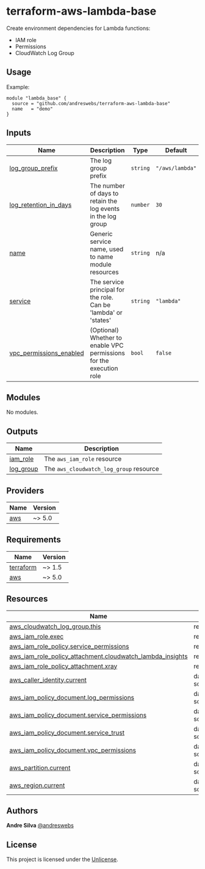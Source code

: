 # terraform-aws-lambda-base

Create environment dependencies for Lambda functions:

- IAM role
- Permissions
- CloudWatch Log Group

[//]: # (BEGIN_TF_DOCS)


## Usage

Example:

```hcl
module "lambda_base" {
  source = "github.com/andreswebs/terraform-aws-lambda-base"
  name   = "demo"
}
```



## Inputs

| Name | Description | Type | Default | Required |
|------|-------------|------|---------|:--------:|
| <a name="input_log_group_prefix"></a> [log\_group\_prefix](#input\_log\_group\_prefix) | The log group prefix | `string` | `"/aws/lambda"` | no |
| <a name="input_log_retention_in_days"></a> [log\_retention\_in\_days](#input\_log\_retention\_in\_days) | The number of days to retain the log events in the log group | `number` | `30` | no |
| <a name="input_name"></a> [name](#input\_name) | Generic service name, used to name module resources | `string` | n/a | yes |
| <a name="input_service"></a> [service](#input\_service) | The service principal for the role. Can be 'lambda' or 'states' | `string` | `"lambda"` | no |
| <a name="input_vpc_permissions_enabled"></a> [vpc\_permissions\_enabled](#input\_vpc\_permissions\_enabled) | (Optional) Whether to enable VPC permissions for the execution role | `bool` | `false` | no |

## Modules

No modules.

## Outputs

| Name | Description |
|------|-------------|
| <a name="output_iam_role"></a> [iam\_role](#output\_iam\_role) | The `aws_iam_role` resource |
| <a name="output_log_group"></a> [log\_group](#output\_log\_group) | The `aws_cloudwatch_log_group` resource |

## Providers

| Name | Version |
|------|---------|
| <a name="provider_aws"></a> [aws](#provider\_aws) | ~> 5.0 |

## Requirements

| Name | Version |
|------|---------|
| <a name="requirement_terraform"></a> [terraform](#requirement\_terraform) | ~> 1.5 |
| <a name="requirement_aws"></a> [aws](#requirement\_aws) | ~> 5.0 |

## Resources

| Name | Type |
|------|------|
| [aws_cloudwatch_log_group.this](https://registry.terraform.io/providers/hashicorp/aws/latest/docs/resources/cloudwatch_log_group) | resource |
| [aws_iam_role.exec](https://registry.terraform.io/providers/hashicorp/aws/latest/docs/resources/iam_role) | resource |
| [aws_iam_role_policy.service_permissions](https://registry.terraform.io/providers/hashicorp/aws/latest/docs/resources/iam_role_policy) | resource |
| [aws_iam_role_policy_attachment.cloudwatch_lambda_insights](https://registry.terraform.io/providers/hashicorp/aws/latest/docs/resources/iam_role_policy_attachment) | resource |
| [aws_iam_role_policy_attachment.xray](https://registry.terraform.io/providers/hashicorp/aws/latest/docs/resources/iam_role_policy_attachment) | resource |
| [aws_caller_identity.current](https://registry.terraform.io/providers/hashicorp/aws/latest/docs/data-sources/caller_identity) | data source |
| [aws_iam_policy_document.log_permissions](https://registry.terraform.io/providers/hashicorp/aws/latest/docs/data-sources/iam_policy_document) | data source |
| [aws_iam_policy_document.service_permissions](https://registry.terraform.io/providers/hashicorp/aws/latest/docs/data-sources/iam_policy_document) | data source |
| [aws_iam_policy_document.service_trust](https://registry.terraform.io/providers/hashicorp/aws/latest/docs/data-sources/iam_policy_document) | data source |
| [aws_iam_policy_document.vpc_permissions](https://registry.terraform.io/providers/hashicorp/aws/latest/docs/data-sources/iam_policy_document) | data source |
| [aws_partition.current](https://registry.terraform.io/providers/hashicorp/aws/latest/docs/data-sources/partition) | data source |
| [aws_region.current](https://registry.terraform.io/providers/hashicorp/aws/latest/docs/data-sources/region) | data source |

[//]: # (END_TF_DOCS)

## Authors

**Andre Silva** [@andreswebs](https://github.com/andreswebs)

## License

This project is licensed under the [Unlicense](UNLICENSE.md).
